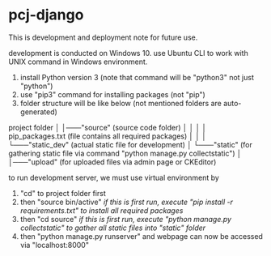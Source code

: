 # pcj-django
This is development and deployment note for future use.

development is conducted on Windows 10.  use Ubuntu CLI to work with UNIX command in Windows environment.
1. install Python version 3 (note that command will be "python3" not just "python")
2. use "pip3" command for installing packages (not "pip")
3. folder structure will be like below (not mentioned folders are auto-generated)

project folder
│
│───"source" (source code folder)
│   │
│   │ pip_packages.txt (file contains all required packages)
│   │
│   └───"static_dev" (actual static file for development)
│
└───"static" (for gathering static file via command "python manage.py collectstatic")
│
│───"upload" (for uploaded files via admin page or CKEditor)

to run development server, we must use virtual environment by
1. "cd" to project folder first
2. then "source bin/active"
   *if this is first run, execute "pip install -r requirements.txt" to install all required packages*
3. then "cd source"
   *if this is first run, execute "python manage.py collectstatic" to gather all static files into "static" folder*
4. then "python manage.py runserver" and webpage can now be accessed via "localhost:8000"
